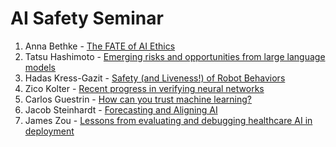 # AI Safety Seminar

1. Anna Bethke - [The FATE of AI Ethics](https://www.youtube.com/watch?v=3lOq87aiV8I&list=PLoROMvodv4rNtnS3JSRRZzLWQo2dd6XNs)
2. Tatsu Hashimoto - [Emerging risks and opportunities from large language models](https://www.youtube.com/watch?v=p6_X5Ei9C9s&list=PLoROMvodv4rNtnS3JSRRZzLWQo2dd6XNs&index=2)
3. Hadas Kress-Gazit - [Safety (and Liveness!) of Robot Behaviors](https://www.youtube.com/watch?v=p6_X5Ei9C9s&list=PLoROMvodv4rNtnS3JSRRZzLWQo2dd6XNs&index=3)
4. Zico Kolter - [Recent progress in verifying neural networks](https://www.youtube.com/watch?v=p6_X5Ei9C9s&list=PLoROMvodv4rNtnS3JSRRZzLWQo2dd6XNs&index=4)
5. Carlos Guestrin - [How can you trust machine learning?](https://www.youtube.com/watch?v=p6_X5Ei9C9s&list=PLoROMvodv4rNtnS3JSRRZzLWQo2dd6XNs&index=5)
6. Jacob Steinhardt - [Forecasting and Aligning AI](https://www.youtube.com/watch?v=p6_X5Ei9C9s&list=PLoROMvodv4rNtnS3JSRRZzLWQo2dd6XNs&index=6)
7. James Zou - [Lessons from evaluating and debugging healthcare AI in deployment](https://www.youtube.com/watch?v=p6_X5Ei9C9s&list=PLoROMvodv4rNtnS3JSRRZzLWQo2dd6XNs&index=7)

